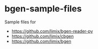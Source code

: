 # bgen-sample-files

Sample files for

* <https://github.com/limix/bgen-reader-py>
* <https://github.com/limix/cbgen>
* <https://github.com/limix/bgen>
